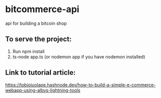 # bitcommerce-api
api for building a bitcoin shop

## To serve the project:
1. Run npm install
2. ts-node app.ts (or nodemon app if you have nodemon installed)

## Link to tutorial article:
https://tobiojuolape.hashnode.dev/how-to-build-a-simple-e-commerce-webapp-using-albys-lightning-tools
